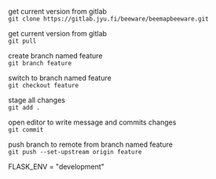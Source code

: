 get current version from gitlab\
`git clone https://gitlab.jyu.fi/beeware/beemapbeeware.git`

get current version from gitlab\
`git pull` 

create branch named feature\
`git branch feature`

switch to branch named feature\
`git checkout feature`

stage all changes\
`git add .`

open editor to write message and commits changes\
`git commit`

push branch to remote from branch named feature\
`git push --set-upstream origin feature`

FLASK_ENV = "development"
